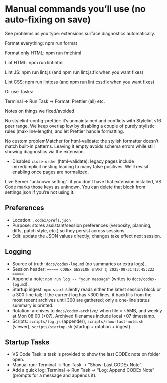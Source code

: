 # Manual commands you’ll use (no auto-fixing on save)

See problems as you type: extensions surface diagnostics automatically.

Format everything: npm run format

Format only HTML: npm run fmt:html

Lint HTML: npm run lint:html

Lint JS: npm run lint:js (and npm run lint:js:fix when you want fixes)

Lint CSS: npm run lint:css (and npm run lint:css:fix when you want fixes)

Or use Tasks:

Terminal → Run Task → Format: Prettier (all) etc.

Notes on things we fixed/avoided

No stylelint-config-prettier: it’s unmaintained and conflicts with Stylelint v16 peer range. We keep overlap low by disabling a couple of purely stylistic rules (max-line-length), and let Prettier handle formatting.

No custom problemMatcher for html-validate: the stylish formatter doesn’t match built-in patterns. Leaving it empty avoids schema errors while still showing diagnostics via the extension.

- Disabled `close-order` (html-validate): legacy pages include mixed/implicit nesting leading to many false positives. We’ll revisit enabling once pages are normalized.

Live Server “unknown setting”: if you don’t have that extension installed, VS Code marks those keys as unknown. You can delete that block from settings.json if you’re not using it.

## Preferences

- Location: `.codex/prefs.json`
- Purpose: stores assistant/session preferences (verbosity, planning, diffs, patch style, etc.) so they persist across sessions.
- Edit: update the JSON values directly; changes take effect next session.

## Logging

- Source of truth: `docs/codex-log.md` (no summaries or extra logs).
- Session header: `===== CODEx SESSION START @ 2025-08-31T13:45:22Z =====`
- Append a note: `npm run log -- "your message"` (writes to `docs/codex-log.md`).
- Startup ingest: `npm start` silently reads either the latest session block or a 300-line tail; if the current log has <300 lines, it backfills from the most recent archives until 300 are gathered; only a one-line status summary is printed.
- Rotation: archives to `docs/codex-archive/` when file > ~5MB, and weekly at Mon 08:00 (+07). Archived filenames include local +07 timestamp.
- Scripts: `scripts/log.js` (appender), `scripts/show-last-note.sh` (viewer), `scripts/startup.sh` (startup + rotation + ingest).

## Startup Tasks

- VS Code Task: a task is provided to show the last CODEx note on folder open.
- Manual run: Terminal → Run Task → “Show: Last CODEx Note”.
- Add a quick log: Terminal → Run Task → “Log: Append CODEx Note” (prompts for a message and appends it).
